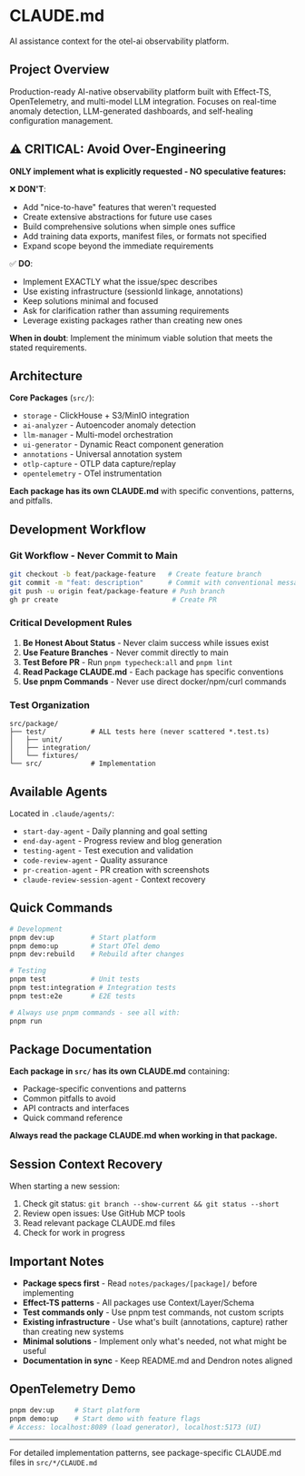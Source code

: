 # CLAUDE.md

AI assistance context for the otel-ai observability platform.

## Project Overview

Production-ready AI-native observability platform built with Effect-TS, OpenTelemetry, and multi-model LLM integration. Focuses on real-time anomaly detection, LLM-generated dashboards, and self-healing configuration management.

## ⚠️ CRITICAL: Avoid Over-Engineering

**ONLY implement what is explicitly requested - NO speculative features:**

❌ **DON'T**:
- Add "nice-to-have" features that weren't requested
- Create extensive abstractions for future use cases
- Build comprehensive solutions when simple ones suffice
- Add training data exports, manifest files, or formats not specified
- Expand scope beyond the immediate requirements

✅ **DO**:
- Implement EXACTLY what the issue/spec describes
- Use existing infrastructure (sessionId linkage, annotations)
- Keep solutions minimal and focused
- Ask for clarification rather than assuming requirements
- Leverage existing packages rather than creating new ones

**When in doubt**: Implement the minimum viable solution that meets the stated requirements.

## Architecture

**Core Packages** (`src/`):
- `storage` - ClickHouse + S3/MinIO integration
- `ai-analyzer` - Autoencoder anomaly detection
- `llm-manager` - Multi-model orchestration
- `ui-generator` - Dynamic React component generation
- `annotations` - Universal annotation system
- `otlp-capture` - OTLP data capture/replay
- `opentelemetry` - OTel instrumentation

**Each package has its own CLAUDE.md** with specific conventions, patterns, and pitfalls.

## Development Workflow

### Git Workflow - Never Commit to Main
```bash
git checkout -b feat/package-feature   # Create feature branch
git commit -m "feat: description"      # Commit with conventional message
git push -u origin feat/package-feature # Push branch
gh pr create                            # Create PR
```

### Critical Development Rules

1. **Be Honest About Status** - Never claim success while issues exist
2. **Use Feature Branches** - Never commit directly to main
3. **Test Before PR** - Run `pnpm typecheck:all` and `pnpm lint`
4. **Read Package CLAUDE.md** - Each package has specific conventions
5. **Use pnpm Commands** - Never use direct docker/npm/curl commands

### Test Organization
```
src/package/
├── test/           # ALL tests here (never scattered *.test.ts)
│   ├── unit/
│   ├── integration/
│   └── fixtures/
└── src/            # Implementation
```

## Available Agents

Located in `.claude/agents/`:
- `start-day-agent` - Daily planning and goal setting
- `end-day-agent` - Progress review and blog generation
- `testing-agent` - Test execution and validation
- `code-review-agent` - Quality assurance
- `pr-creation-agent` - PR creation with screenshots
- `claude-review-session-agent` - Context recovery

## Quick Commands

```bash
# Development
pnpm dev:up         # Start platform
pnpm demo:up        # Start OTel demo
pnpm dev:rebuild    # Rebuild after changes

# Testing
pnpm test           # Unit tests
pnpm test:integration # Integration tests
pnpm test:e2e       # E2E tests

# Always use pnpm commands - see all with:
pnpm run
```

## Package Documentation

**Each package in `src/` has its own CLAUDE.md** containing:
- Package-specific conventions and patterns
- Common pitfalls to avoid
- API contracts and interfaces
- Quick command reference

**Always read the package CLAUDE.md when working in that package.**

## Session Context Recovery

When starting a new session:
1. Check git status: `git branch --show-current && git status --short`
2. Review open issues: Use GitHub MCP tools
3. Read relevant package CLAUDE.md files
4. Check for work in progress

## Important Notes

- **Package specs first** - Read `notes/packages/[package]/` before implementing
- **Effect-TS patterns** - All packages use Context/Layer/Schema
- **Test commands only** - Use pnpm test commands, not custom scripts
- **Existing infrastructure** - Use what's built (annotations, capture) rather than creating new systems
- **Minimal solutions** - Implement only what's needed, not what might be useful
- **Documentation in sync** - Keep README.md and Dendron notes aligned

## OpenTelemetry Demo

```bash
pnpm dev:up     # Start platform
pnpm demo:up    # Start demo with feature flags
# Access: localhost:8089 (load generator), localhost:5173 (UI)
```

---
For detailed implementation patterns, see package-specific CLAUDE.md files in `src/*/CLAUDE.md`